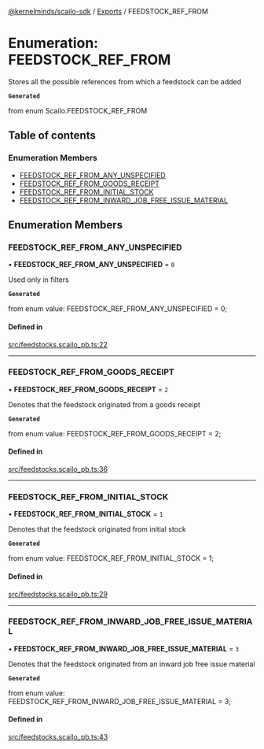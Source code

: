[@kernelminds/scailo-sdk](../README.md) / [Exports](../modules.md) / FEEDSTOCK\_REF\_FROM

# Enumeration: FEEDSTOCK\_REF\_FROM

Stores all the possible references from which a feedstock can be added

**`Generated`**

from enum Scailo.FEEDSTOCK_REF_FROM

## Table of contents

### Enumeration Members

- [FEEDSTOCK\_REF\_FROM\_ANY\_UNSPECIFIED](FEEDSTOCK_REF_FROM.md#feedstock_ref_from_any_unspecified)
- [FEEDSTOCK\_REF\_FROM\_GOODS\_RECEIPT](FEEDSTOCK_REF_FROM.md#feedstock_ref_from_goods_receipt)
- [FEEDSTOCK\_REF\_FROM\_INITIAL\_STOCK](FEEDSTOCK_REF_FROM.md#feedstock_ref_from_initial_stock)
- [FEEDSTOCK\_REF\_FROM\_INWARD\_JOB\_FREE\_ISSUE\_MATERIAL](FEEDSTOCK_REF_FROM.md#feedstock_ref_from_inward_job_free_issue_material)

## Enumeration Members

### FEEDSTOCK\_REF\_FROM\_ANY\_UNSPECIFIED

• **FEEDSTOCK\_REF\_FROM\_ANY\_UNSPECIFIED** = ``0``

Used only in filters

**`Generated`**

from enum value: FEEDSTOCK_REF_FROM_ANY_UNSPECIFIED = 0;

#### Defined in

[src/feedstocks.scailo_pb.ts:22](https://github.com/scailo/ts-sdk/blob/c10a36b57201dfa5903d4b53efa1e62aa6208936/src/feedstocks.scailo_pb.ts#L22)

___

### FEEDSTOCK\_REF\_FROM\_GOODS\_RECEIPT

• **FEEDSTOCK\_REF\_FROM\_GOODS\_RECEIPT** = ``2``

Denotes that the feedstock originated from a goods receipt

**`Generated`**

from enum value: FEEDSTOCK_REF_FROM_GOODS_RECEIPT = 2;

#### Defined in

[src/feedstocks.scailo_pb.ts:36](https://github.com/scailo/ts-sdk/blob/c10a36b57201dfa5903d4b53efa1e62aa6208936/src/feedstocks.scailo_pb.ts#L36)

___

### FEEDSTOCK\_REF\_FROM\_INITIAL\_STOCK

• **FEEDSTOCK\_REF\_FROM\_INITIAL\_STOCK** = ``1``

Denotes that the feedstock originated from initial stock

**`Generated`**

from enum value: FEEDSTOCK_REF_FROM_INITIAL_STOCK = 1;

#### Defined in

[src/feedstocks.scailo_pb.ts:29](https://github.com/scailo/ts-sdk/blob/c10a36b57201dfa5903d4b53efa1e62aa6208936/src/feedstocks.scailo_pb.ts#L29)

___

### FEEDSTOCK\_REF\_FROM\_INWARD\_JOB\_FREE\_ISSUE\_MATERIAL

• **FEEDSTOCK\_REF\_FROM\_INWARD\_JOB\_FREE\_ISSUE\_MATERIAL** = ``3``

Denotes that the feedstock originated from an inward job free issue material

**`Generated`**

from enum value: FEEDSTOCK_REF_FROM_INWARD_JOB_FREE_ISSUE_MATERIAL = 3;

#### Defined in

[src/feedstocks.scailo_pb.ts:43](https://github.com/scailo/ts-sdk/blob/c10a36b57201dfa5903d4b53efa1e62aa6208936/src/feedstocks.scailo_pb.ts#L43)
